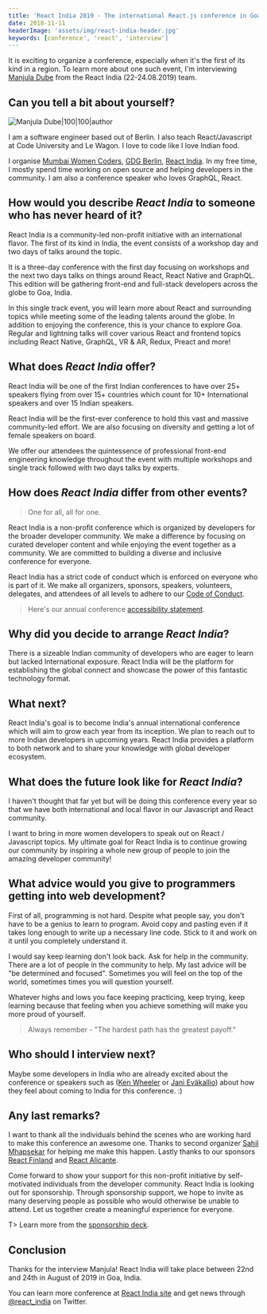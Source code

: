 ```yaml
---
title: 'React India 2019 - The international React.js conference in Goa, India - Interview with Manjula Dube'
date: 2018-11-11
headerImage: 'assets/img/react-india-header.jpg'
keywords: [conference', 'react', 'interview']
---
```


It is exciting to organize a conference, especially when it's the first of its kind in a region. To learn more about one such event, I'm interviewing [Manjula Dube](https://twitter.com/manjula_dube) from the React India (22-24.08.2019) team.

## Can you tell a bit about yourself?

![Manjula Dube|100|100|author](assets/img/interviews/manjula.jpg)

I am a software engineer based out of Berlin. I also teach React/Javascript at Code University and Le Wagon. I love to code like I love Indian food.

I organise [Mumbai Women Coders](https://www.meetup.com/mumbai-women-coders/), [GDG Berlin](https://www.meetup.com/gdg-berlin/), [React India](https://www.reactindia.io/). In my free time, I mostly spend time working on open source and helping developers in the community. I am also a conference speaker who loves GraphQL, React.

## How would you describe _React India_ to someone who has never heard of it?

React India is a community-led non-profit initiative with an international flavor. The first of its kind in India, the event consists of a workshop day and two days of talks around the topic.

It is a three-day conference with the first day focusing on workshops and the next two days talks on things around React, React Native and GraphQL. This edition will be gathering front-end and full-stack developers across the globe to Goa, India.

In this single track event, you will learn more about React and surrounding topics while meeting some of the leading talents around the globe. In addition to enjoying the conference, this is your chance to explore Goa. Regular and lightning talks will cover various React and frontend topics including React Native, GraphQL, VR & AR, Redux, Preact and more!

## What does _React India_ offer?

React India will be one of the first Indian conferences to have over 25+ speakers flying from over 15+ countries which count for 10+ International speakers and over 15 Indian speakers.

React India will be the first-ever conference to hold this vast and massive community-led effort. We are also focusing on diversity and getting a lot of female speakers on board.

We offer our attendees the quintessence of professional front-end engineering knowledge throughout the event with multiple workshops and single track followed with two days talks by experts.

## How does _React India_ differ from other events?

> One for all, all for one.

React India is a non-profit conference which is organized by developers for the broader developer community. We make a difference by focusing on curated developer content and while enjoying the event together as a community. We are committed to building a diverse and inclusive conference for everyone.

React India has a strict code of conduct which is enforced on everyone who is part of it. We make all organizers, sponsors, speakers, volunteers, delegates, and attendees of all levels to adhere to our [Code of Conduct](https://www.notion.so/apherio/CODE-OF-CONDUCT-46e5dc50604a44e1be53a34d4937682f).

> Here's our annual conference [accessibility statement](https://www.notion.so/apherio/ACCESSIBILITY-STATEMENT-191ec2ad04d84deeb6dfe74b638047e4).

## Why did you decide to arrange _React India_?

There is a sizeable Indian community of developers who are eager to learn but lacked International exposure. React India will be the platform for establishing the global connect and showcase the power of this fantastic technology format.

## What next?

React India's goal is to become India's annual international conference which will aim to grow each year from its inception. We plan to reach out to more Indian developers in upcoming years. React India provides a platform to both network and to share your knowledge with global developer ecosystem.

## What does the future look like for _React India_?

I haven't thought that far yet but will be doing this conference every year so that we have both international and local flavor in our Javascript and React community.

I want to bring in more women developers to speak out on React / Javascript topics. My ultimate goal for React India is to continue growing our community by inspiring a whole new group of people to join the amazing developer community!

## What advice would you give to programmers getting into web development?

First of all, programming is not hard. Despite what people say, you don't have to be a genius to learn to program. Avoid copy and pasting even if it takes long enough to write up a necessary line code. Stick to it and work on it until you completely understand it.

I would say keep learning don't look back. Ask for help in the community. There are a lot of people in the community to help. My last advice will be "be determined and focused". Sometimes you will feel on the top of the world, sometimes times you will question yourself.

Whatever highs and lows you face keeping practicing, keep trying, keep learning because that feeling when you achieve something will make you more proud of yourself.

> Always remember - "The hardest path has the greatest payoff."

## Who should I interview next?

Maybe some developers in India who are already excited about the conference or speakers such as ([Ken Wheeler](https://twitter.com/ken_wheeler) or [Jani Eväkallio](https://twitter.com/jevakallio)) about how they feel about coming to India for this conference. :)

## Any last remarks?

I want to thank all the individuals behind the scenes who are working hard to make this conference an awesome one. Thanks to second organizer [Sahil Mhapsekar](https://twitter.com/apheri0) for helping me make this happen. Lastly thanks to our sponsors [React Finland](https://react-finland.fi/) and [React Alicante](http://reactalicante.es/).

Come forward to show your support for this non-profit initiative by self-motivated individuals from the developer community. React India is looking out for sponsorship. Through sponsorship support, we hope to invite as many deserving people as possible who would otherwise be unable to attend. Let us together create a meaningful experience for everyone.

T> Learn more from the [sponsorship deck](https://docs.google.com/presentation/d/e/2PACX-1vSeLd8WKidVXUd0MPEqK8ZtixjnMTSTlEoJctGGlW0zWXWaDd426WMzEObySbK3R9ECfde_ZabHpMKe/pub?start=false&loop=false&delayms=3000&slide=id.g4588fdc895_0_23).

## Conclusion

Thanks for the interview Manjula! React India will take place between 22nd and 24th in August of 2019 in Goa, India.

You can learn more conference at [React India site](https://www.reactindia.io/) and get news through [@react_india](https://twitter.com/react_india) on Twitter.
